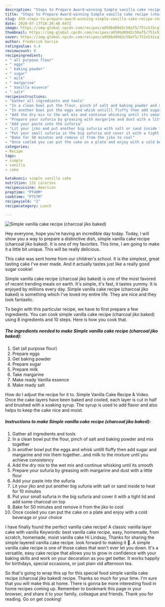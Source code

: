 ```yaml
---
description: "Steps to Prepare Award-winning Simple vanilla cake recipe (charcoal jiko baked)"
title: "Steps to Prepare Award-winning Simple vanilla cake recipe (charcoal jiko baked)"
slug: 459-steps-to-prepare-award-winning-simple-vanilla-cake-recipe-charcoal-jiko-baked
date: 2020-07-17T18:39:48.647Z
image: https://img-global.cpcdn.com/recipes/a050bd89d2c50af5/751x532cq70/simple-vanilla-cake-recipe-charcoal-jiko-baked-recipe-main-photo.jpg
thumbnail: https://img-global.cpcdn.com/recipes/a050bd89d2c50af5/751x532cq70/simple-vanilla-cake-recipe-charcoal-jiko-baked-recipe-main-photo.jpg
cover: https://img-global.cpcdn.com/recipes/a050bd89d2c50af5/751x532cq70/simple-vanilla-cake-recipe-charcoal-jiko-baked-recipe-main-photo.jpg
author: Frederick Garcia
ratingvalue: 4.4
reviewcount: 8
recipeingredient:
- " all purpose flour"
- " eggs"
- " baking powder"
- " sugar"
- " milk"
- " margarine"
- " Vanilla essence"
- " salt"
recipeinstructions:
- "Gather all ingredients and tools"
- "In a clean bowl put the flour, pinch of salt and baking powder and mix together"
- "In another bowl put the eggs and whisk untilll fluffy then add sugar and margarine and mix them together...and milk to the mixture until you achieve consistency"
- "Add the dry mix to the wet mix and continue whisking until its smooth"
- "Prepare your sufuria by greasing with margarine and dust with a little flour"
- "Add your paste into the sufuria"
- "Lit your jiko and put another big sufuria with salt or sand inside to heat for 10 minutes"
- "Put your small sufuria in the big sufuria and cover it with a tight lid and add some charcoal on top"
- "Bake for 50 minutes and remove it from the jiko to cool"
- "Once cooled you can put the cake on a plate and enjoy with a cold beverage or your choice"
categories:
- Recipe
tags:
- simple
- vanilla
- cake

katakunci: simple vanilla cake 
nutrition: 131 calories
recipecuisine: American
preptime: "PT40M"
cooktime: "PT57M"
recipeyield: "2"
recipecategory: Lunch

---
```



![Simple vanilla cake recipe (charcoal jiko baked)](https://img-global.cpcdn.com/recipes/a050bd89d2c50af5/751x532cq70/simple-vanilla-cake-recipe-charcoal-jiko-baked-recipe-main-photo.jpg)

Hey everyone, hope you're having an incredible day today. Today, I will show you a way to prepare a distinctive dish, simple vanilla cake recipe (charcoal jiko baked). It is one of my favorites. This time, I am going to make it a little bit unique. This will be really delicious.

This cake was sent home from our children&#39;s school. It is the simplest, great tasting cake I&#39;ve ever made. And it actually tastes just like a really good sugar cookie!

Simple vanilla cake recipe (charcoal jiko baked) is one of the most favored of recent trending meals on earth. It's simple, it's fast, it tastes yummy. It is enjoyed by millions every day. Simple vanilla cake recipe (charcoal jiko baked) is something which I've loved my entire life. They are nice and they look fantastic.


To begin with this particular recipe, we have to first prepare a few ingredients. You can cook simple vanilla cake recipe (charcoal jiko baked) using 8 ingredients and 10 steps. Here is how you cook that.

<!--inarticleads1-->

##### The ingredients needed to make Simple vanilla cake recipe (charcoal jiko baked):

1. Get  (all purpose flour)
1. Prepare  eggs
1. Get  baking powder
1. Prepare  sugar
1. Prepare  milk
1. Take  margarine
1. Make ready  Vanilla essence
1. Make ready  salt


How do I adjust the recipe for it to. Simple Vanilla Cake Recipe &amp; Video. Once the cake layers have been baked and cooled, each layer is cut in half and brushed with a soaking syrup. The syrup is used to add flavor and also helps to keep the cake nice and moist. 

<!--inarticleads2-->

##### Instructions to make Simple vanilla cake recipe (charcoal jiko baked):

1. Gather all ingredients and tools
1. In a clean bowl put the flour, pinch of salt and baking powder and mix together
1. In another bowl put the eggs and whisk untilll fluffy then add sugar and margarine and mix them together...and milk to the mixture until you achieve consistency
1. Add the dry mix to the wet mix and continue whisking until its smooth
1. Prepare your sufuria by greasing with margarine and dust with a little flour
1. Add your paste into the sufuria
1. Lit your jiko and put another big sufuria with salt or sand inside to heat for 10 minutes
1. Put your small sufuria in the big sufuria and cover it with a tight lid and add some charcoal on top
1. Bake for 50 minutes and remove it from the jiko to cool
1. Once cooled you can put the cake on a plate and enjoy with a cold beverage or your choice


I have finally found the perfect vanilla cake recipe! A classic vanilla layer cake with vanilla Keywords: best vanilla cake recipe, easy, homemade, from scratch, homemade, moist vanilla cake Hi Lindsay, Thanks for sharing the simple layered vanilla cake recipe. look forward to making it 🙂. A simple vanilla cake recipe is one of those cakes that won&#39;t ever let you down. It&#39;s a versatile, easy cake recipe that allows you to grow in confidence with your baking skills and work on your decoration as you get better. It works happily for birthdays, special occasions, or just plain old afternoon tea. 

So that's going to wrap this up for this special food simple vanilla cake recipe (charcoal jiko baked) recipe. Thanks so much for your time. I'm sure that you will make this at home. There is gonna be more interesting food in home recipes coming up. Remember to bookmark this page in your browser, and share it to your family, colleague and friends. Thank you for reading. Go on get cooking!
